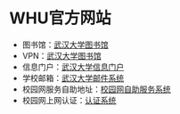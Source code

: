 # WHU官方网站

- 图书馆：[武汉大学图书馆](https://www.lib.whu.edu.cn/)
- VPN：[武汉大学图书馆](https://vpn.whu.edu.cn/)
- 信息门户：[武汉大学信息门户](https://ehall.whu.edu.cn/new/indexwhu.html#/)
- 学校邮箱：[武汉大学邮件系统](https://mail.whu.edu.cn/)
- 校园网服务自助地址：[校园网自助服务系统](http://user-serv.whu.edu.cn:8080/selfservice/)
- 校园网上网认证：[认证系统](http://172.19.1.9:8080/)
